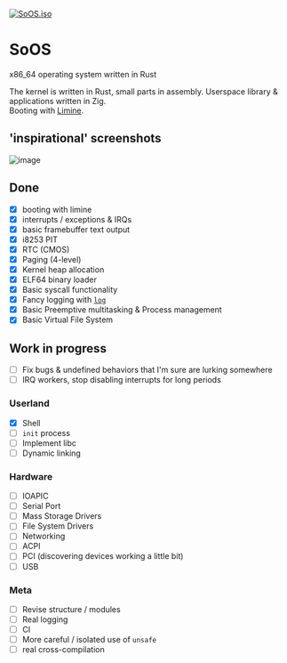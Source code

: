 [![SoOS.iso](https://github.com/Fabus1184/SoOS/actions/workflows/iso.yml/badge.svg)](https://github.com/Fabus1184/SoOS/actions/workflows/iso.yml)

# SoOS

x86_64 operating system written in Rust

The kernel is written in Rust, small parts in assembly.
Userspace library & applications written in Zig.  
Booting with [Limine](https://github.com/limine-bootloader/limine).

## 'inspirational' screenshots

![image](https://github.com/user-attachments/assets/829adf15-2d85-406d-90e0-620af28c65b8)



## Done

- [x] booting with limine
- [x] interrupts / exceptions & IRQs
- [x] basic framebuffer text output
- [x] i8253 PIT
- [x] RTC (CMOS)
- [x] Paging (4-level)
- [x] Kernel heap allocation
- [x] ELF64 binary loader
- [x] Basic syscall functionality
- [x] Fancy logging with [`log`](https://crates.io/crates/log)
- [x] Basic Preemptive multitasking & Process management
- [x] Basic Virtual File System

## Work in progress
- [ ] Fix bugs & undefined behaviors that I'm sure are lurking somewhere
- [ ] IRQ workers, stop disabling interrupts for long periods

### Userland
- [x] Shell
- [ ] `init` process
- [ ] Implement libc
- [ ] Dynamic linking

### Hardware
- [ ] IOAPIC
- [ ] Serial Port
- [ ] Mass Storage Drivers
- [ ] File System Drivers
- [ ] Networking
- [ ] ACPI
- [ ] PCI (discovering devices working a little bit)
- [ ] USB

### Meta
- [ ] Revise structure / modules
- [ ] Real logging
- [ ] CI
- [ ] More careful / isolated use of `unsafe`
- [ ] real cross-compilation
